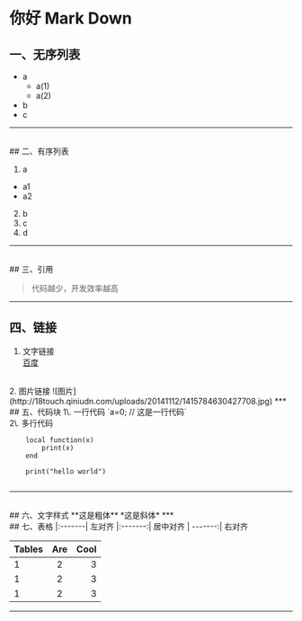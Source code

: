 # 你好 Mark Down
## 一、无序列表
* a 
    * a(1)
    * a(2)
* b 
* c
***  
<br>
## 二、有序列表

1. a  
 * a1  
 * a2  
2. b
3. c  
4. d  
***  
<br>
## 三、引用

> 代码越少，开发效率越高 
***

## 四、链接
1. 文字链接  
[百度](www.baidu.com)  
<br>
2. 图片链接  
![图片](http://18touch.qiniudn.com/uploads/20141112/1415784630427708.jpg)  
***
<br>
## 五、代码块
1\. 一行代码  
`a=0; // 这是一行代码`
  
<br>
2\. 多行代码  


```   
	local function(x)
	    print(x)
	end
	
	print("hello world")
	
```
***  
<br>
## 六、文字样式
**这是粗体**  
*这是斜体*
***
<br>
## 七、表格
|:-------|  左对齐  
|:-------:|  居中对齐  
| -------:|  右对齐  

| Tables      | Are       | Cool  |
| :-----------| :-------:| ------:|
|1|2|3|
|1|2|3|
|1|2|3|
-------
